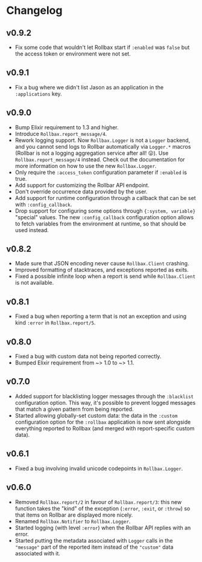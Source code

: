 # Changelog

## v0.9.2

* Fix some code that wouldn't let Rollbax start if `:enabled` was `false` but the access token or environment were not set.

## v0.9.1

* Fix a bug where we didn't list Jason as an application in the `:applications` key.

## v0.9.0

* Bump Elixir requirement to 1.3 and higher.
* Introduce `Rollbax.report_message/4`.
* Rework logging support. Now `Rollbax.Logger` is not a `Logger` backend, and you cannot send logs to Rollbar automatically via `Logger.*` macros (Rollbar is not a logging aggregation service after all! :stuck_out_tongue:). Use `Rollbax.report_message/4` instead. Check out the documentation for more information on how to use the new `Rollbax.Logger`.
* Only require the `:access_token` configuration parameter if `:enabled` is true.
* Add support for customizing the Rollbar API endpoint.
* Don't override occurrence data provided by the user.
* Add support for runtime configuration through a callback that can be set with `:config_callback`.
* Drop support for configuring some options through `{:system, variable}` "special" values. The new `:config_callback` configuration option allows to fetch variables from the environment at runtime, so that should be used instead.

## v0.8.2

* Made sure that JSON encoding never cause `Rollbax.Client` crashing.
* Improved formatting of stacktraces, and exceptions reported as exits.
* Fixed a possible infinite loop when a report is send while `Rollbax.Client` is not available.

## v0.8.1

* Fixed a bug when reporting a term that is not an exception and using kind `:error` in `Rollbax.report/5`.

## v0.8.0

* Fixed a bug with custom data not being reported correctly.
* Bumped Elixir requirement from ~> 1.0 to ~> 1.1.

## v0.7.0

* Added support for blacklisting logger messages through the `:blacklist` configuration option. This way, it's possible to prevent logged messages that match a given pattern from being reported.
* Started allowing globally-set custom data: the data in the `:custom` configuration option for the `:rollbax` application is now sent alongside everything reported to Rollbax (and merged with report-specific custom data).

## v0.6.1

* Fixed a bug involving invalid unicode codepoints in `Rollbax.Logger`.

## v0.6.0

* Removed `Rollbax.report/2` in favour of `Rollbax.report/3`: this new function takes the "kind" of the exception (`:error`, `:exit`, or `:throw`) so that items on Rollbar are displayed more nicely.
* Renamed `Rollbax.Notifier` to `Rollbax.Logger`.
* Started logging (with level `:error`) when the Rollbar API replies with an error.
* Started putting the metadata associated with `Logger` calls in the `"message"` part of the reported item instead of the `"custom"` data associated with it.
